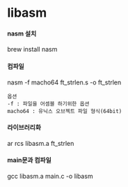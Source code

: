 # libasm  


#### nasm 설치  
brew install nasm  


#### 컴파일  
nasm -f macho64 ft_strlen.s -o ft_strlen  


    옵션  
    -f : 파일을 어셈블 하기위한 옵션  
    macho64 : 유닉스 오브젝트 파일 형식(64bit)  


#### 라이브러리화  
ar rcs libasm.a ft_strlen  


#### main문과 컴파일  
gcc libasm.a main.c -o libasm
